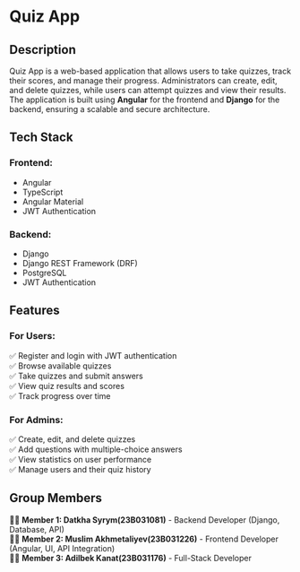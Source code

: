 # Quiz App

## Description
Quiz App is a web-based application that allows users to take quizzes, track their scores, and manage their progress. Administrators can create, edit, and delete quizzes, while users can attempt quizzes and view their results. The application is built using **Angular** for the frontend and **Django** for the backend, ensuring a scalable and secure architecture.

## Tech Stack
### **Frontend:**
- Angular
- TypeScript
- Angular Material
- JWT Authentication

### **Backend:**
- Django
- Django REST Framework (DRF)
- PostgreSQL
- JWT Authentication

## Features
### **For Users:**
✅ Register and login with JWT authentication  
✅ Browse available quizzes  
✅ Take quizzes and submit answers  
✅ View quiz results and scores  
✅ Track progress over time  

### **For Admins:**
✅ Create, edit, and delete quizzes  
✅ Add questions with multiple-choice answers  
✅ View statistics on user performance  
✅ Manage users and their quiz history  

## Group Members
👨‍💻 **Member 1: Datkha Syrym(23B031081)** - Backend Developer (Django, Database, API)  
👩‍💻 **Member 2: Muslim Akhmetaliyev(23B031226)** - Frontend Developer (Angular, UI, API Integration)  
👨‍💻 **Member 3: Adilbek Kanat(23B031176)** - Full-Stack Developer 



